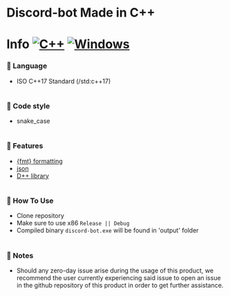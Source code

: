 # Discord-bot Made in C++

# Info [![C++](https://img.shields.io/badge/language-C%2B%2B-%23f34b7d.svg)](https://en.wikipedia.org/wiki/C%2B%2B) [![Windows](https://img.shields.io/badge/platform-Windows-0078d7.svg)](https://en.wikipedia.org/wiki/Microsoft_Windows)

### 📙 Language 
- ISO C++17 Standard (/std:c++17)

#

### :test_tube: Code style 

- snake_case

#

### :balloon: Features
- [{fmt} formatting](https://github.com/fmtlib/fmt/)
- [json](https://github.com/nlohmann/json)
- [D++ library](https://github.com/brainboxdotcc/DPP)

#

### 🌠 How To Use
- Clone repository
- Make sure to use x86 `Release || Debug`
- Compiled binary `discord-bot.exe` will be found in 'output' folder

#

### 📢 Notes
- Should any zero-day issue arise during the usage of this product, we recommend the user currently experiencing said issue to open an issue in the github repository of this product in order to get further assistance.
